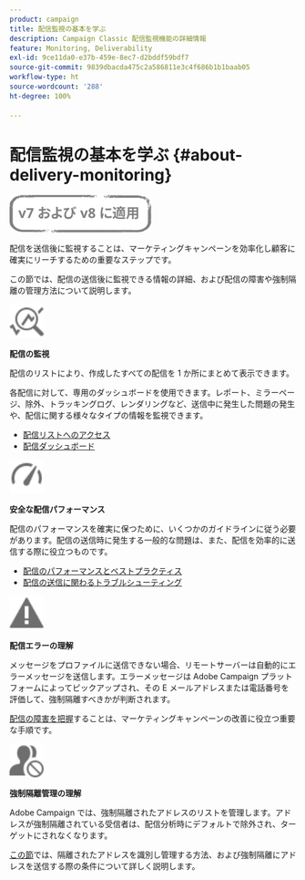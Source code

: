 ```yaml
---
product: campaign
title: 配信監視の基本を学ぶ
description: Campaign Classic 配信監視機能の詳細情報
feature: Monitoring, Deliverability
exl-id: 9ce11da0-e37b-459e-8ec7-d2bddf59bdf7
source-git-commit: 9839dbacda475c2a586811e3c4f686b1b1baab05
workflow-type: ht
source-wordcount: '288'
ht-degree: 100%

---
```


# 配信監視の基本を学ぶ {#about-delivery-monitoring}

![](../../assets/common.svg)

配信を送信後に監視することは、マーケティングキャンペーンを効率化し顧客に確実にリーチするための重要なステップです。

この節では、配信の送信後に監視できる情報の詳細、および配信の障害や強制隔離の管理方法について説明します。

<img src="assets/do-not-localize/icon_monitor.svg" width="60px">

**配信の監視**

配信のリストにより、作成したすべての配信を 1 か所にまとめて表示できます。

各配信に対して、専用のダッシュボードを使用できます。レポート、ミラーページ、除外、トラッキングログ、レンダリングなど、送信中に発生した問題の発生や、配信に関する様々なタイプの情報を監視できます。

* [配信リストへのアクセス](list-of-deliveries.md)
* [配信ダッシュボード](delivery-dashboard.md)

<img src="assets/do-not-localize/icon_guidelines.svg" width="60px">

**安全な配信パフォーマンス**

配信のパフォーマンスを確実に保つために、いくつかのガイドラインに従う必要があります。配信の送信時に発生する一般的な問題は、また、配信を効率的に送信する際に役立つものです。

* [配信のパフォーマンスとベストプラクティス](delivery-performances.md)
* [配信の送信に関わるトラブルシューティング](delivery-troubleshooting.md)

<img src="assets/do-not-localize/icon_failure.svg" width="60px">

**配信エラーの理解**

メッセージをプロファイルに送信できない場合、リモートサーバーは自動的にエラーメッセージを送信します。エラーメッセージは Adobe Campaign プラットフォームによってピックアップされ、その E メールアドレスまたは電話番号を評価して、強制隔離すべきかが判断されます。

[配信の障害を把握](understanding-delivery-failures.md)することは、マーケティングキャンペーンの改善に役立つ重要な手順です。

<img src="assets/do-not-localize/icon_quarantine.svg" width="60px">

**強制隔離管理の理解**

Adobe Campaign では、強制隔離されたアドレスのリストを管理します。アドレスが強制隔離されている受信者は、配信分析時にデフォルトで除外され、ターゲットにされなくなります。

[この節](understanding-quarantine-management.md)では、隔離されたアドレスを識別し管理する方法、および強制隔離にアドレスを送信する際の条件について詳しく説明します。

